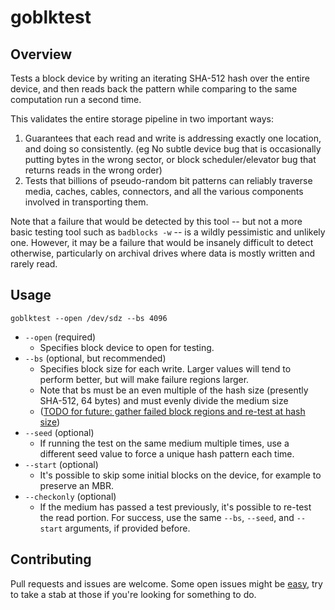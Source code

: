 # goblktest

## Overview
Tests a block device by writing an iterating SHA-512 hash over the entire device, and then reads back the pattern while comparing to the same computation run a second time.

This validates the entire storage pipeline in two important ways:

1. Guarantees that each read and write is addressing exactly one location, and doing so consistently. (eg No subtle device bug that is occasionally putting bytes in the wrong sector, or block scheduler/elevator bug that returns reads in the wrong order)
2. Tests that billions of pseudo-random bit patterns can reliably traverse media, caches, cables, connectors, and all the various components involved in transporting them.

Note that a failure that would be detected by this tool -- but not a more basic testing tool such as `badblocks -w` -- is a wildly pessimistic and unlikely one. However, it may be a failure that would be insanely difficult to detect otherwise, particularly on archival drives where data is mostly written and rarely read.

## Usage

`goblktest --open /dev/sdz --bs 4096`

* `--open` (required)
  * Specifies block device to open for testing.
* `--bs` (optional, but recommended)
   * Specifies block size for each write. Larger values will tend to perform better, but will make failure regions larger.
   * Note that bs must be an even multiple of the hash size (presently SHA-512, 64 bytes) and must evenly divide the medium size
   * ([TODO for future: gather failed block regions and re-test at hash size](https://github.com/ironiridis/goblktest/issues/1))
* `--seed` (optional)
   * If running the test on the same medium multiple times, use a different seed value to force a unique hash pattern each time.
* `--start` (optional)
   * It's possible to skip some initial blocks on the device, for example to preserve an MBR. 
* `--checkonly` (optional)
   * If the medium has passed a test previously, it's possible to re-test the read portion. For success, use the same `--bs`, `--seed`, and `--start` arguments, if provided before.

## Contributing
Pull requests and issues are welcome. Some open issues might be [easy](https://github.com/ironiridis/goblktest/labels/easy), try to take a stab at those if you're looking for something to do.


